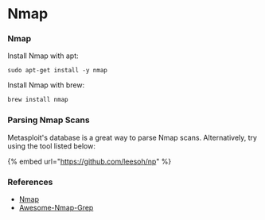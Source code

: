 # Nmap

### Nmap

Install Nmap with apt:

```
sudo apt-get install -y nmap
```

Install Nmap with brew:

```bash
brew install nmap
```

### Parsing Nmap Scans

Metasploit's database is a great way to parse Nmap scans. Alternatively, try using the tool listed below:

{% embed url="https://github.com/leesoh/np" %}

### References

* [Nmap](https://nmap.org)
* [Awesome-Nmap-Grep](https://github.com/leonjza/awesome-nmap-grep#hosts-and-open-ports)
